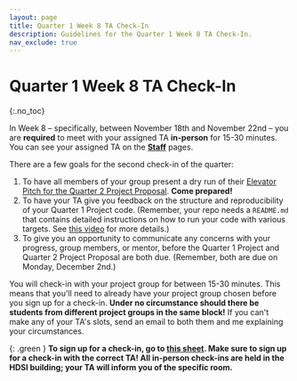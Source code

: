 ```yaml
---
layout: page
title: Quarter 1 Week 8 TA Check-In
description: Guidelines for the Quarter 1 Week 8 TA Check-In.
nav_exclude: true
---
```


# Quarter 1 Week 8 TA Check-In
{:.no_toc}

In Week 8 – specifically, between November 18th and November 22nd – you are **required** to meet with your assigned TA **in-person** for 15-30 minutes. You can see your assigned TA on  the  [**Staff**](https://dsc-capstone.org/2024-25/staff) pages.

There are a few goals for the second check-in of the quarter:
1. To have all members of your group present a dry run of their [Elevator Pitch for the Quarter 2 Project Proposal](https://dsc-capstone.org/2024-25/assignments/projects/q2-proposal#elevator-pitch). **Come prepared!**
1. To have your TA give you feedback on the structure and reproducibility of your Quarter 1 Project code. (Remember, your repo needs a `README.md` that contains detailed instructions on how to run your code with various targets. See [this video](https://youtu.be/iXvBzLtI5Uk?si=Y1zIAjQTk7BRmCsc) for more details.)
1. To give you an opportunity to communicate any concerns with your progress, group members, or mentor, before the Quarter 1 Project and Quarter 2 Project Proposal are both due. (Remember, both are due on Monday, December 2nd.)

You will check-in with your project group for between 15-30 minutes. This means that you'll need to already have your project group chosen before you sign up for a check-in. **Under no circumstance should there be students from different project groups in the same block!** If you can't make any of your TA's slots, send an email to both them and me explaining your circumstances.

{: .green }
**To sign up for a check-in, go to [this sheet](https://docs.google.com/spreadsheets/d/155qTXtgCC3bqLcmysoXxPxlL4BKqC4ay0sMhGZ-4o94/edit?gid=480115601#gid=480115601). Make sure to sign up for a check-in with the correct TA! All in-person check-ins are held in the HDSI building; your TA will inform you of the specific room.**
